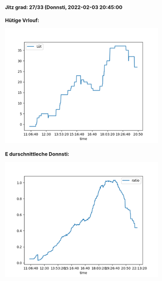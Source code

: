 ### Jitz grad: 27/33 (Donnsti, 2022-02-03 20:45:00

### Hütige Vrlouf:
![Graph](Today.png)

### E durschnittleche Donnsti:
![Graph](Donnsti.png)